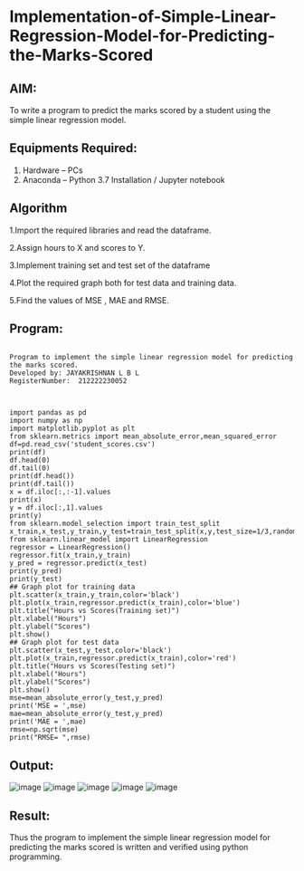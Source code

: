 # Implementation-of-Simple-Linear-Regression-Model-for-Predicting-the-Marks-Scored

## AIM:
To write a program to predict the marks scored by a student using the simple linear regression model.

## Equipments Required:
1. Hardware – PCs
2. Anaconda – Python 3.7 Installation / Jupyter notebook

## Algorithm
1.Import the required libraries and read the dataframe.

2.Assign hours to X and scores to Y.

3.Implement training set and test set of the dataframe

4.Plot the required graph both for test data and training data.

5.Find the values of MSE , MAE and RMSE.

## Program:
```

Program to implement the simple linear regression model for predicting the marks scored.
Developed by: JAYAKRISHNAN L B L
RegisterNumber:  212222230052

```
```


import pandas as pd
import numpy as np
import matplotlib.pyplot as plt
from sklearn.metrics import mean_absolute_error,mean_squared_error
df=pd.read_csv('student_scores.csv')
print(df)
df.head(0)
df.tail(0)
print(df.head())
print(df.tail())
x = df.iloc[:,:-1].values
print(x)
y = df.iloc[:,1].values
print(y)
from sklearn.model_selection import train_test_split
x_train,x_test,y_train,y_test=train_test_split(x,y,test_size=1/3,random_state=0)
from sklearn.linear_model import LinearRegression
regressor = LinearRegression()
regressor.fit(x_train,y_train)
y_pred = regressor.predict(x_test)
print(y_pred)
print(y_test)
## Graph plot for training data
plt.scatter(x_train,y_train,color='black')
plt.plot(x_train,regressor.predict(x_train),color='blue')
plt.title("Hours vs Scores(Training set)")
plt.xlabel("Hours")
plt.ylabel("Scores")
plt.show()
## Graph plot for test data
plt.scatter(x_test,y_test,color='black')
plt.plot(x_train,regressor.predict(x_train),color='red')
plt.title("Hours vs Scores(Testing set)")
plt.xlabel("Hours")
plt.ylabel("Scores")
plt.show()
mse=mean_absolute_error(y_test,y_pred)
print('MSE = ',mse)
mae=mean_absolute_error(y_test,y_pred)
print('MAE = ',mae)
rmse=np.sqrt(mse)
print("RMSE= ",rmse)

```

## Output:
![image](https://github.com/Jayakrishnan22003251/Implementation-of-Simple-Linear-Regression-Model-for-Predicting-the-Marks-Scored/assets/120232371/edba4363-a15d-435c-b6b7-1edd1c13d876)
![image](https://github.com/Jayakrishnan22003251/Implementation-of-Simple-Linear-Regression-Model-for-Predicting-the-Marks-Scored/assets/120232371/d3e7de67-ecf6-453c-94e4-4ccab53b97f1)
![image](https://github.com/Jayakrishnan22003251/Implementation-of-Simple-Linear-Regression-Model-for-Predicting-the-Marks-Scored/assets/120232371/640dcc14-0663-422a-bc79-d6c3177fff84)
![image](https://github.com/Jayakrishnan22003251/Implementation-of-Simple-Linear-Regression-Model-for-Predicting-the-Marks-Scored/assets/120232371/67c10836-f397-45c6-a862-ce5db12cf773)
![image](https://github.com/Jayakrishnan22003251/Implementation-of-Simple-Linear-Regression-Model-for-Predicting-the-Marks-Scored/assets/120232371/2489d851-3eef-4864-9aec-9bd98ab6d59b)



## Result:
Thus the program to implement the simple linear regression model for predicting the marks scored is written and verified using python programming.
